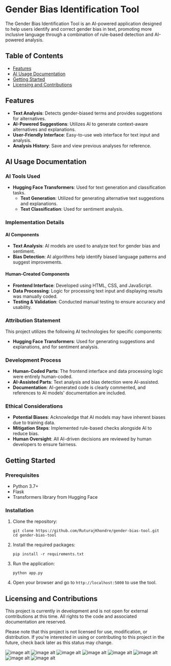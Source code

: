 # Gender Bias Identification Tool

The Gender Bias Identification Tool is an AI-powered application designed to help users identify and correct gender bias in text, promoting more inclusive language through a combination of rule-based detection and AI-powered analysis.

## Table of Contents
- [Features](#features)
- [AI Usage Documentation](#ai-usage-documentation)
- [Getting Started](#getting-started)
- [Licensing and Contributions](#licensing-and-contributions)

## Features
- **Text Analysis**: Detects gender-biased terms and provides suggestions for alternatives.
- **AI-Powered Suggestions**: Utilizes AI to generate context-aware alternatives and explanations.
- **User-Friendly Interface**: Easy-to-use web interface for text input and analysis.
- **Analysis History**: Save and view previous analyses for reference.

## AI Usage Documentation
### AI Tools Used
- **Hugging Face Transformers**: Used for text generation and classification tasks.
  - **Text Generation**: Utilized for generating alternative text suggestions and explanations.
  - **Text Classification**: Used for sentiment analysis.

### Implementation Details
#### AI Components
- **Text Analysis**: AI models are used to analyze text for gender bias and sentiment.
- **Bias Detection**: AI algorithms help identify biased language patterns and suggest improvements.

#### Human-Created Components
- **Frontend Interface**: Developed using HTML, CSS, and JavaScript.
- **Data Processing**: Logic for processing text input and displaying results was manually coded.
- **Testing & Validation**: Conducted manual testing to ensure accuracy and usability.

### Attribution Statement
This project utilizes the following AI technologies for specific components:
- **Hugging Face Transformers**: Used for generating suggestions and explanations, and for sentiment analysis.

### Development Process
- **Human-Coded Parts**: The frontend interface and data processing logic were entirely human-coded.
- **AI-Assisted Parts**: Text analysis and bias detection were AI-assisted.
- **Documentation**: AI-generated code is clearly commented, and references to AI models' documentation are included.

### Ethical Considerations
- **Potential Biases**: Acknowledge that AI models may have inherent biases due to training data.
- **Mitigation Steps**: Implemented rule-based checks alongside AI to reduce bias.
- **Human Oversight**: All AI-driven decisions are reviewed by human developers to ensure fairness.

## Getting Started
### Prerequisites
- Python 3.7+
- Flask
- Transformers library from Hugging Face

### Installation
1. Clone the repository:
   ```
   git clone https://github.com/RuturajKhondre/gender-bias-tool.git
   cd gender-bias-tool
   ```

2. Install the required packages:
   ```
   pip install -r requirements.txt
   ```

3. Run the application:
   ```
   python app.py
   ```

4. Open your browser and go to `http://localhost:5000` to use the tool.

## Licensing and Contributions
This project is currently in development and is not open for external contributions at this time. All rights to the code and associated documentation are reserved. 

Please note that this project is not licensed for use, modification, or distribution. If you're interested in using or contributing to this project in the future, check back later as this status may change.

![image alt]([image_url](https://github.com/RuturajKhondre/gender-bias-tool/blob/b0f54d12792e8d9b11f201f317678559a2c91d18/page1.png))
![image alt]([image_url](https://github.com/RuturajKhondre/gender-bias-tool/blob/b0f54d12792e8d9b11f201f317678559a2c91d18/page2.png))
![image alt]([image_url](https://github.com/RuturajKhondre/gender-bias-tool/blob/b0f54d12792e8d9b11f201f317678559a2c91d18/page3.png))
![image alt]([image_url](https://github.com/RuturajKhondre/gender-bias-tool/blob/b0f54d12792e8d9b11f201f317678559a2c91d18/page4.png))
![image alt]([image_url](https://github.com/RuturajKhondre/gender-bias-tool/blob/b0f54d12792e8d9b11f201f317678559a2c91d18/page5.png))
![image alt]([image_url](https://github.com/RuturajKhondre/gender-bias-tool/blob/b0f54d12792e8d9b11f201f317678559a2c91d18/page6.png))
![image alt]([image_url](https://github.com/RuturajKhondre/gender-bias-tool/blob/b0f54d12792e8d9b11f201f317678559a2c91d18/page7.png))
![image alt]([image_url](https://github.com/RuturajKhondre/gender-bias-tool/blob/b0f54d12792e8d9b11f201f317678559a2c91d18/page8.png))





